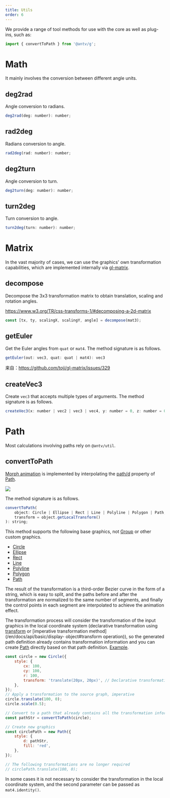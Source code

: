 ```yaml
---
title: Utils
order: 6
---
```


We provide a range of tool methods for use with the core as well as plug-ins, such as:

```js
import { convertToPath } from '@antv/g';
```

# Math

It mainly involves the conversion between different angle units.

## deg2rad

Angle conversion to radians.

```js
deg2rad(deg: number): number;
```

## rad2deg

Radians conversion to angle.

```js
rad2deg(rad: number): number;
```

## deg2turn

Angle conversion to turn.

```js
deg2turn(deg: number): number;
```

## turn2deg

Turn conversion to angle.

```js
turn2deg(turn: number): number;
```

# Matrix

In the vast majority of cases, we can use the graphics' own transformation capabilities, which are implemented internally via [gl-matrix](https://github.com/toji/gl-matrix).

## decompose

Decompose the 3x3 transformation matrix to obtain translation, scaling and rotation angles.

https://www.w3.org/TR/css-transforms-1/#decomposing-a-2d-matrix

```js
const [tx, ty, scalingX, scalingY, angle] = decompose(mat3);
```

## getEuler

Get the Euler angles from `quat` or `mat4`. The method signature is as follows.

```js
getEuler(out: vec3, quat: quat | mat4): vec3
```

来自：https://github.com/toji/gl-matrix/issues/329

## createVec3

Create `vec3` that accepts multiple types of arguments. The method signature is as follows.

```js
createVec3(x: number | vec2 | vec3 | vec4, y: number = 0, z: number = 0): vec3;
```

# Path

Most calculations involving paths rely on `@antv/util`.

## convertToPath

[Morph animation](/en/docs/api/animation/waapi#morping) is implemented by interpolating the [path/d](/en/docs/api/basic/path#d) property of [Path](/en/docs/api/basic/path).

<img src="https://gw.alipayobjects.com/mdn/rms_6ae20b/afts/img/A*qCHaTJUg_aEAAAAAAAAAAAAAARQnAQ">

The method signature is as follows.

```js
convertToPath(
    object: Circle | Ellipse | Rect | Line | Polyline | Polygon | Path,
    transform = object.getLocalTransform()
): string;
```

This method supports the following base graphics, not [Group](/en/docs/api/basic/group) or other custom graphics.

-   [Circle](/en/docs/api/basic/circle)
-   [Ellipse](/en/docs/api/basic/ellipse)
-   [Rect](/en/docs/api/basic/rect)
-   [Line](/en/docs/api/basic/line)
-   [Polyline](/en/docs/api/basic/polyline)
-   [Polygon](/en/docs/api/basic/polygon)
-   [Path](/en/docs/api/basic/path)

The result of the transformation is a third-order Bezier curve in the form of a string, which is easy to split, and the paths before and after the transformation are normalized to the same number of segments, and finally the control points in each segment are interpolated to achieve the animation effect.

The transformation process will consider the transformation of the input graphics in the local coordinate system (declarative transformation using [transform](/en/docs/api/basic/display-object#transform) or [imperative transformation method](/en/docs/api/basic/display- object#transform operation)), so the generated path definition already contains transformation information and you can create [Path](/en/docs/api/basic/path) directly based on that path definition. [Example](/en/examples/animation#convert-to-path).

```js
const circle = new Circle({
    style: {
        cx: 100,
        cy: 100,
        r: 100,
        transform: 'translate(20px, 20px)', // Declarative transformations
    },
});
// Apply a transformation to the source graph, imperative
circle.translate(100, 0);
circle.scale(0.5);

// Convert to a path that already contains all the transformation information
const pathStr = convertToPath(circle);

// Create new graphics
const circlePath = new Path({
    style: {
        d: pathStr,
        fill: 'red',
    },
});

// The following transformations are no longer required
// circlePath.translate(100, 0);
```

In some cases it is not necessary to consider the transformation in the local coordinate system, and the second parameter can be passed as `mat4.identity()`.
